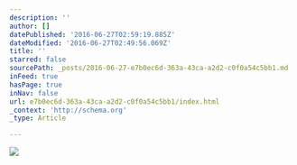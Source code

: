 ```yaml
---
description: ''
author: []
datePublished: '2016-06-27T02:59:19.885Z'
dateModified: '2016-06-27T02:49:56.069Z'
title: ''
starred: false
sourcePath: _posts/2016-06-27-e7b0ec6d-363a-43ca-a2d2-c0f0a54c5bb1.md
inFeed: true
hasPage: true
inNav: false
url: e7b0ec6d-363a-43ca-a2d2-c0f0a54c5bb1/index.html
_context: 'http://schema.org'
_type: Article

---
```

![](https://the-grid-user-content.s3-us-west-2.amazonaws.com/cdd09480-cba5-4df0-bab7-0765a646b196.png)